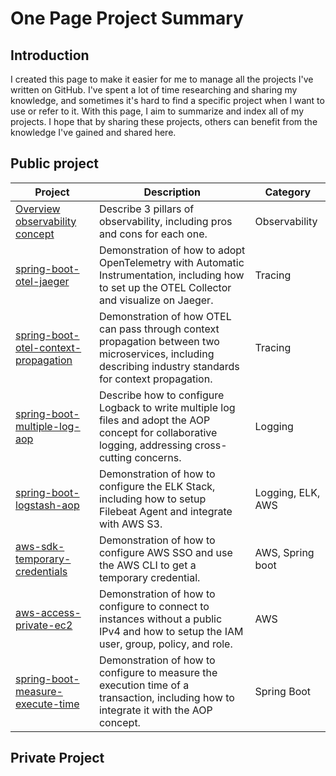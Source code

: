 # One Page Project Summary
## Introduction
I created this page to make it easier for me to manage all the projects I've written on GitHub. I've spent a lot of time researching and sharing my knowledge, and sometimes it's hard to find a specific project when I want to use or refer to it. With this page, I aim to summarize and index all of my projects. I hope that by sharing these projects, others can benefit from the knowledge I've gained and shared here.

## Public project

| Project | Description | Category |
| --- | --- | --- |
| [Overview observability concept](https://github.com/santipabWannakiri/application-observability/edit/main/README.md) | Describe 3 pillars of observability, including pros and cons for each one. | Observability |
| [spring-boot-otel-jaeger](https://github.com/santipabWannakiri/spring-boot-otel-jaeger) | Demonstration of how to adopt OpenTelemetry with Automatic Instrumentation, including how to set up the OTEL Collector and visualize on Jaeger. | Tracing |
| [spring-boot-otel-context-propagation](https://github.com/santipabWannakiri/spring-boot-otel-context-propagation) | Demonstration of how OTEL can pass through context propagation between two microservices, including describing industry standards for context propagation. | Tracing |
| [spring-boot-multiple-log-aop](https://github.com/santipabWannakiri/spring-boot-multiple-log-aop) | Describe how to configure Logback to write multiple log files and adopt the AOP concept for collaborative logging, addressing cross-cutting concerns. | Logging |
| [spring-boot-logstash-aop](https://github.com/santipabWannakiri/spring-boot-logstash-aop) | Demonstration of how to configure the ELK Stack, including how to setup Filebeat Agent and integrate with AWS S3. | Logging, ELK, AWS |
| [aws-sdk-temporary-credentials](https://github.com/santipabWannakiri/aws-sdk-temporary-credentials) | Demonstration of how to configure AWS SSO and use the AWS CLI to get a temporary credential. | AWS, Spring boot |
| [aws-access-private-ec2](https://github.com/santipabWannakiri/aws-access-private-ec2) | Demonstration of how to configure to connect to instances without a public IPv4 and how to setup the IAM user, group, policy, and role. | AWS |
| [spring-boot-measure-execute-time](https://github.com/santipabWannakiri/spring-boot-measure-execute-time) | Demonstration of how to configure to measure the execution time of a transaction, including how to integrate it with the AOP concept. | Spring Boot |
## Private Project
